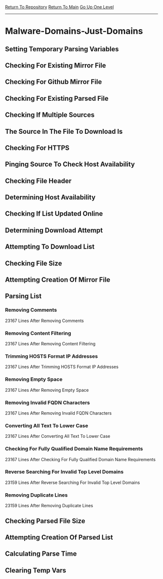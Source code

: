 [Return To Repository](https://github.com/deathbybandaid/piholeparser/)
[Return To Main](https://github.com/deathbybandaid/piholeparser/blob/master/RecentRunLogs/Mainlog.md)
[Go Up One Level](https://github.com/deathbybandaid/piholeparser/blob/master/RecentRunLogs/TopLevelScripts/30-Processing-External-Blacklists.md)
____________________________________
# Malware-Domains-Just-Domains
## Setting Temporary Parsing Variables
## Checking For Existing Mirror File
## Checking For Github Mirror File
## Checking For Existing Parsed File
## Checking If Multiple Sources
## The Source In The File To Download Is
## Checking For HTTPS
## Pinging Source To Check Host Availability
## Checking File Header
## Determining Host Availability
## Checking If List Updated Online
## Determining Download Attempt
## Attempting To Download List
## Checking File Size
## Attempting Creation Of Mirror File
## Parsing List
### Removing Comments
23167 Lines After Removing Comments
### Removing Content Filtering
23167 Lines After Removing Content Filtering
### Trimming HOSTS Format IP Addresses
23167 Lines After Trimming HOSTS Format IP Addresses
### Removing Empty Space
23167 Lines After Removing Empty Space
### Removing Invalid FQDN Characters
23167 Lines After Removing Invalid FQDN Characters
### Converting All Text To Lower Case
23167 Lines After Converting All Text To Lower Case
### Checking For Fully Qualified Domain Name Requirements
23167 Lines After Checking For Fully Qualified Domain Name Requirements
### Reverse Searching For Invalid Top Level Domains
23159 Lines After Reverse Searching For Invalid Top Level Domains
### Removing Duplicate Lines
23159 Lines After Removing Duplicate Lines
## Checking Parsed File Size
## Attempting Creation Of Parsed List
## Calculating Parse Time
## Clearing Temp Vars
